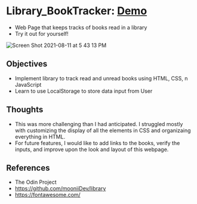 # Library_BookTracker: [Demo](https://vincentz-42.github.io/Library_BookTracker/)
- Web Page that keeps tracks of books read in a library
- Try it out for yourself!

![Screen Shot 2021-08-11 at 5 43 13 PM](https://user-images.githubusercontent.com/49771001/129107625-464ddfa0-6de3-42d8-b724-8a7b601d3645.png)

## Objectives
-  Implement library to track read and unread books using HTML, CSS, n JavaScript
-  Learn to use LocalStorage to store data input from User

## Thoughts
- This was more challenging than I had anticipated. I struggled mostly with customizing the display of all the elements in CSS and organizaing everything in HTML. 
- For future features, I would like to add links to  the books, verify the inputs, and improve upon the look and layout of this webpage. 

## References
- The Odin Project
- https://github.com/mooniiDev/library
- https://fontawesome.com/
